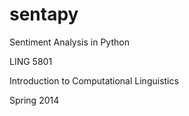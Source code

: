 sentapy
=======

Sentiment Analysis in Python

LING 5801

Introduction to Computational Linguistics

Spring 2014



